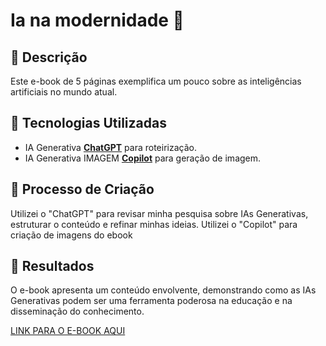 

# Ia na modernidade 🌌

## 📒 Descrição
Este e-book de 5 páginas exemplifica um pouco sobre as inteligências artificiais no mundo atual.

## 🤖 Tecnologias Utilizadas
- IA Generativa **[ChatGPT](https://chat.openai.com)** para roteirização.
-  IA Generativa IMAGEM **[Copilot](https://copilot.microsoft.com/)** para geração de imagem.

## 🧐 Processo de Criação
Utilizei o "ChatGPT" para revisar minha pesquisa sobre IAs Generativas, estruturar o conteúdo e refinar minhas ideias.
Utilizei o "Copilot" para criação de imagens do ebook

## 🚀 Resultados
O e-book apresenta um conteúdo envolvente, demonstrando como as IAs Generativas podem ser uma ferramenta poderosa na educação e na disseminação do conhecimento.

[LINK PARA O E-BOOK AQUI]()

